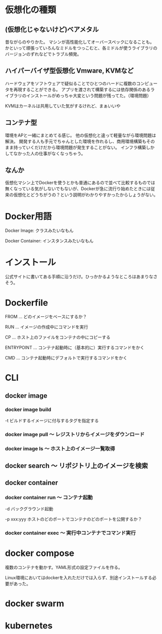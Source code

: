 
# 仮想化の種類

## (仮想化じゃないけど)ベアメタル

昔ながらのやりかた。
マシンが高性能化してオーバースペックになることも。
かといって頑張っていろんなミドルをつっこむと、各ミドルが使うライブラリのバージョンのずれなどでトラブル頻発。

## ハイパーバイザ型仮想化 Vmware, KVMなど

ハードウェアをソフトウェアで疑似ることでひとつのハードに複数のコンピュータを再現することができる。
アプリを渡されて構築するには依存関係のあるライブラリのインストールがめっちゃ大変という問題が残ってた。（環境問題）

KVMはカーネルは共用していた気がするけれど、まぁいいや

## コンテナ型

環境をAPと一緒にまとめてる感じ。
他の仮想化と違って軽量ながら環境問題は解決。
開発する人も手元でちゃんとした環境を作れるし、商用環境構築もそのまま持っていくだけだから環境問題が発生することがない。
インフラ構築しかしてなかった人の仕事がなくなっちゃう。

## なんか

仮想化マシン上でDockerを使うとかも普通にあるので並べて比較するものでは無くなっている気がしないでもないが、Dockerが急に流行り始めたときには従来の仮想化とどうちがうの？という説明がわかりやすかったからしょうがない。

# Docker用語

Docker Image: クラスみたいなもん

Docker Container: インスタンスみたいなもん


# インストール

公式サイトに書いてある手順に沿うだけ。ひっかかるようなところはあまりなさそう。


# Dockerfile

FROM ... どのイメージをベースにするか？

RUN ... イメージの作成中にコマンドを実行

CP ... ホスト上のファイルをコンテナの中にコピーする

ENTRYPOINT ... コンテナ起動時に（基本的に）実行するコマンドをかく

CMD ... コンテナ起動時にデフォルトで実行するコマンドをかく


# CLI 

## docker image

### docker image build

-t ビルドするイメージに付与するタグを指定する

### docker image pull 〜 レジストリからイメージをダウンロード


### docker image ls 〜 ホスト上のイメージ一覧取得


## docker search 〜 リポジトリ上のイメージを検索


## docker container

### docker container run 〜 コンテナ起動

-d バックグラウンド起動

-p xxx:yyy  ホストのどのポートでコンテナのどのポートを公開するか？

### docker container exec 〜 実行中コンテナでコマンド実行


# docker compose

複数のコンテナを動かす。YAML形式の設定ファイルを作る。

Linux環境においてはdockerを入れただけでは入らず、別途インストールする必要があった。


# docker swarm


# kubernetes




